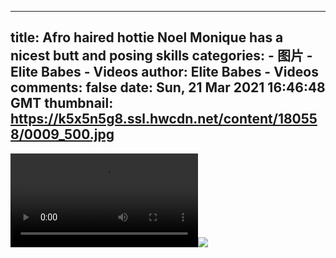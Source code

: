
---
title: Afro haired hottie Noel Monique has a nicest butt and posing skills
categories: 
    - 图片
    - Elite Babes - Videos
author: Elite Babes - Videos
comments: false
date: Sun, 21 Mar 2021 16:46:48 GMT
thumbnail: https://k5x5n5g8.ssl.hwcdn.net/content/180558/0009_500.jpg
---

<div>   
<video controls loop preload="auto"><source src="https://m5z7v3n5.ssl.hwcdn.net/content/180558/0009.mp4" type="video/mp4"></video><img src="https://k5x5n5g8.ssl.hwcdn.net/content/180558/0009_500.jpg" referrerpolicy="no-referrer">  
</div>
            